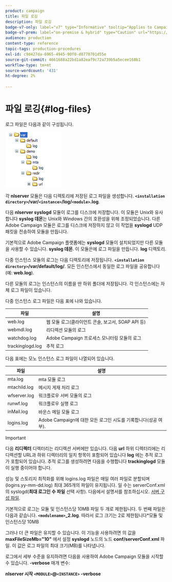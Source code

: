 ```yaml
---
product: campaign
title: 파일 로깅
description: 파일 로깅
badge-v7-only: label="v7" type="Informative" tooltip="Applies to Campaign Classic v7 only"
badge-v7-prem: label="on-premise & hybrid" type="Caution" url="https://experienceleague.adobe.com/docs/campaign-classic/using/installing-campaign-classic/architecture-and-hosting-models/hosting-models-lp/hosting-models.html" tooltip="Applies to on-premise and hybrid deployments only"
audience: production
content-type: reference
topic-tags: production-procedures
exl-id: c9d427da-6965-4945-90f0-d0770701d55e
source-git-commit: 4661688a22bd1a82eaf9c72a739b5a5ecee168b1
workflow-type: tm+mt
source-wordcount: '431'
ht-degree: 2%

---
```


# 파일 로깅{#log-files}



로그 파일은 다음과 같이 구성됩니다.

![](assets/d_ncs_directory.png)

각 **nlserver** 모듈은 다음 디렉토리에 저장된 로그 파일을 생성합니다. **`<installation directory>`/var/`<instance>`/log/`<module>`.log**.

다음 **nlserver syslogd** 모듈이 로그를 디스크에 저장합니다. 이 모듈은 Unix와 유사합니다 **syslog 데몬**&#x200B;는 Unix와 Windows 간의 호환성을 위해 조정되었습니다. 다른 Adobe Campaign 모듈은 로그를 디스크에 저장하지 않고 이 작업을 **syslogd** UDP 패킷을 전송하여 모듈을 만듭니다.

기본적으로 Adobe Campaign 플랫폼에는 **syslogd** 모듈이 설치되었지만 다른 모듈을 사용할 수 있습니다. **syslog 데몬**. 이 모듈은에 로그 파일을 만듭니다. **log** 디렉토리.

다중 인스턴스 모듈의 로그는 다음 디렉토리에 저장됩니다. **`<installation directory>`/var/default/log/**. 모든 인스턴스에서 동일한 로그 파일을 공유합니다(예: **web.log**).

다른 모듈의 로그는 인스턴스의 이름을 딴 하위 폴더에 저장됩니다. 각 인스턴스에는 자체 로그 파일이 있습니다.

다중 인스턴스 로그 파일은 다음 표에 나와 있습니다.

| 파일 | 설명 |
|---|---|
| web.log | 웹 모듈 로그(클라이언트 콘솔, 보고서, SOAP API 등) |
| webmdl.log | 리디렉션 모듈의 로그 |
| watchdog.log | Adobe Campaign 프로세스 모니터링 모듈의 로그 |
| trackinglogd.log | 추적 로그 |

다음 표에는 모노 인스턴스 로그 파일이 나열되어 있습니다.

| 파일 | 설명 |
|---|---|
| mta.log | mta 모듈 로그 |
| mtachild.log | 메시지 게재 처리 로그 |
| wfserver.log | 워크플로우 서버 모듈의 로그 |
| runwf.log | 워크플로우 실행 로그 |
| inMail.log | 바운스 메일 모듈 로그 |
| logins.log | Adobe Campaign에 대한 모든 로그인 시도를 기록합니다(성공 여부). |

>[!IMPORTANT]
>
>다음 **리디렉터** 디렉터리는 리디렉션 서버에만 있습니다. 다음 **url** 하위 디렉터리에는 리디렉션할 URL과 하위 디렉터리의 일치 항목이 포함되어 있습니다 **log** 에는 추적 로그가 포함되어 있습니다. 추적 로그를 생성하려면 다음을 수행합니다 **trackinglogd** 모듈이 실행 중이어야 합니다.

성능 및 스토리지 최적화를 위해 logins.log 파일은 매일 여러 파일로 분할되며(logins.yy-mm-dd.log) 최대 365개의 파일이 유지됩니다. 일 수는 serverConf.xml의 syslogd(**최대 로그인 수 파일** 선택 사항). 다음에서 설명서를 참조하십시오. [서버 구성 파일](../../installation/using/the-server-configuration-file.md#syslogd).

기본적으로 로그는 모듈 및 인스턴스당 10MB 파일 두 개로 제한됩니다. 두 번째 파일은 다음과 같습니다. **`<modulename>`_2.log**. 따라서 로그 크기는 2로 제한됩니다&#42;모듈 및 인스턴스당 10MB

그러나 더 큰 파일은 유지할 수 있습니다. 이 기능을 사용하려면 의 값을 **maxFileSizeMb=&quot;10&quot;** 에서 설정 **syslogd** 노드의 노드 **conf/serverConf.xml** 파일. 이 값은 로그 파일의 최대 크기(MB)를 나타냅니다.

로그에서 세부 수준을 유지하려면 다음을 사용하여 Adobe Campaign 모듈을 시작할 수 있습니다. **-verbose** 매개 변수:

**nlserver 시작 `<MODULE>`@`<INSTANCE>` -verbose**
